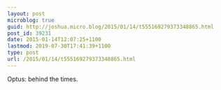 ```yaml
---
layout: post
microblog: true
guid: http://joshua.micro.blog/2015/01/14/t555169279373348865.html
post_id: 39231
date: 2015-01-14T12:07:25+1100
lastmod: 2019-07-30T17:41:39+1100
type: post
url: /2015/01/14/t555169279373348865.html
---
```

Optus: behind the times.
